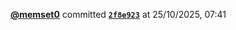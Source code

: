  <a href=https://github.com/memset0><strong>@memset0</strong></a>  committed <a href=https://github.com/memset0/memset0/commit/2f8e9238c2a4b4e95dd1dc8987fac3d620387609><strong><code>2f8e923</code></strong></a>  at 25/10/2025, 07:41 
